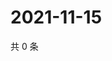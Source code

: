 # 2021-11-15

共 0 条

<!-- BEGIN WEIBO -->
<!-- 最后更新时间 Mon Nov 15 2021 15:14:28 GMT+0800 (China Standard Time) -->

<!-- END WEIBO -->
